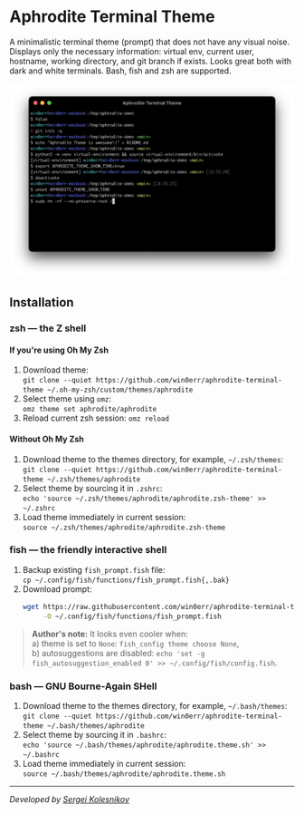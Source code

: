 # Aphrodite Terminal Theme

A minimalistic terminal theme (prompt) that does not have any visual noise. Displays only the necessary information: virtual env, current user, hostname, working directory, and git branch if exists. Looks great both with dark and white terminals. Bash, fish and zsh are supported.

![Aphrodite Terminal Theme](./assets/screenshot.png)

## Installation

### **zsh** — the Z shell

#### If you're using Oh My Zsh

1. Download theme: \
   `git clone --quiet https://github.com/win0err/aphrodite-terminal-theme ~/.oh-my-zsh/custom/themes/aphrodite`
2. Select theme using `omz`: \
   `omz theme set aphrodite/aphrodite`
3. Reload current zsh session: `omz reload`

#### Without Oh My Zsh

1. Download theme to the themes directory, for example, `~/.zsh/themes`: \
   `git clone --quiet https://github.com/win0err/aphrodite-terminal-theme ~/.zsh/themes/aphrodite`
2. Select theme by sourcing it in `.zshrc`: \
   `echo 'source ~/.zsh/themes/aphrodite/aphrodite.zsh-theme' >> ~/.zshrc`
3. Load theme immediately in current session: \
   `source ~/.zsh/themes/aphrodite/aphrodite.zsh-theme`

### **fish** — the friendly interactive shell

1. Backup existing `fish_prompt.fish` file: \
   `cp ~/.config/fish/functions/fish_prompt.fish{,.bak}`
2. Download prompt:
   ```sh
   wget https://raw.githubusercontent.com/win0err/aphrodite-terminal-theme/master/fish_prompt.fish \
	    -O ~/.config/fish/functions/fish_prompt.fish
   ```

> **Author's note:** It looks even cooler when: \
> a) theme is set to `None`: `fish_config theme choose None`, \
> b) autosuggestions are disabled: `echo 'set -g fish_autosuggestion_enabled 0' >> ~/.config/fish/config.fish`.

### bash — GNU Bourne-Again SHell

1. Download theme to the themes directory, for example, `~/.bash/themes`: \
   `git clone --quiet https://github.com/win0err/aphrodite-terminal-theme ~/.bash/themes/aphrodite`
2. Select theme by sourcing it in `.bashrc`: \
   `echo 'source ~/.bash/themes/aphrodite/aphrodite.theme.sh' >> ~/.bashrc`
3. Load theme immediately in current session: \
   `source ~/.bash/themes/aphrodite/aphrodite.theme.sh`


---
_Developed by [Sergei Kolesnikov](https://github.com/win0err)_
